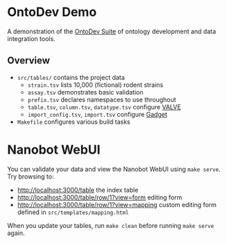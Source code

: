 # OntoDev Demo

A demonstration of the [OntoDev Suite](https://ontodev.com) of ontology development and data integration tools.

## Overview

- `src/tables/` contains the project data
    - `strain.tsv` lists 10,000 (fictional) rodent strains
    - `assay.tsv` demonstrates basic validation
    - `prefix.tsv` declares namespaces to use throughout
    - `table.tsv`, `column.tsv`, `datatype.tsv` configure [VALVE](https://github.com/ontodev/valve)
    - `import_config.tsv`, `import.tsv` configure [Gadget](https://github.com/ontodev/gadget)
- `Makefile` configures various build tasks

# Nanobot WebUI

You can validate your data and view the Nanobot WebUI using `make serve`.
Try browsing to:

- <http://localhost:3000/table> the index table
- <http://localhost:3000/table/row/1?view=form> editing form
- <http://localhost:3000/table/row/1?view=mapping> custom editing form
  defined in `src/templates/mapping.html`

When you update your tables, run `make clean` before running `make serve` again.

